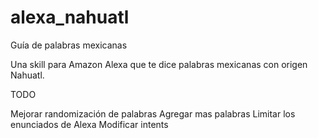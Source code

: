 # alexa_nahuatl
Guía de palabras mexicanas

Una skill para Amazon Alexa que te dice palabras mexicanas con origen Nahuatl. 

TODO

Mejorar randomización de palabras
Agregar mas palabras
Limitar los enunciados de Alexa
Modificar intents

